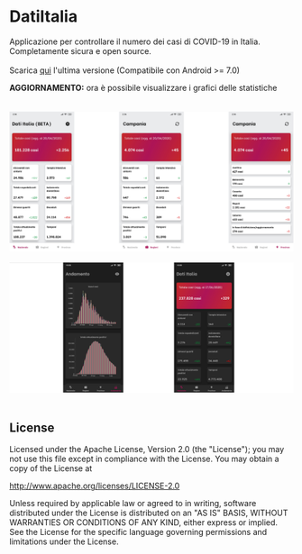 # DatiItalia
Applicazione per controllare il numero dei casi di COVID-19 in Italia. Completamente sicura e open source.
<br><br>
Scarica <a href="https://github.com/lucamadd/DatiItalia/releases">qui</a> l'ultima versione (Compatibile con Android >= 7.0)

**AGGIORNAMENTO:** ora è possibile visualizzare i grafici delle statistiche
<br><br><br>
![Dati Italia BETA](/assets/screenshotapp.png)
<br><br>
![Dati Italia BETA2](/assets/screenshotapp3.png)
<br><br>
## License
Licensed under the Apache License, Version 2.0 (the "License"); you may not use this file except in compliance with the License. You may obtain a copy of the License at

http://www.apache.org/licenses/LICENSE-2.0

Unless required by applicable law or agreed to in writing, software distributed under the License is distributed on an "AS IS" BASIS, WITHOUT WARRANTIES OR CONDITIONS OF ANY KIND, either express or implied. See the License for the specific language governing permissions and limitations under the License.

